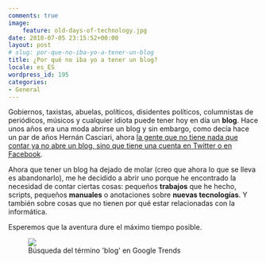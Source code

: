 ```yaml
---
comments: true
image:
    feature: old-days-of-technology.jpg
date: 2010-07-05 23:15:52+00:00
layout: post
# slug: por-que-no-iba-yo-a-tener-un-blog
title: ¿Por qué no iba yo a tener un blog?
locale: es_ES
wordpress_id: 195
categories:
- General
---
```


Gobiernos, taxistas, abuelas, políticos, disidentes políticos, columnistas de periódicos, músicos y cualquier idiota puede tener hoy en día un **blog**. Hace unos años era una moda abrirse un blog y sin embargo, como decía hace un par de años Hernán Casciari, ahora [la gente que no tiene nada que contar ya no abre un blog, sino que tiene una cuenta en Twitter o en Facebook](http://orsai.es/2008/11/una_charla_sobre_la_muerte_de_los_blogs.php).

Ahora que tener un blog ha dejado de molar (creo que ahora lo que se lleva es abandonarlo), me he decidido a abrir uno porque he encontrado la necesidad de contar ciertas cosas: pequeños **trabajos** que he hecho, scripts, pequeños **manuales** o anotaciones sobre **nuevas tecnologías**. Y también sobre cosas que no tienen por qué estar relacionadas con la informática.

Esperemos que la aventura dure el máximo tiempo posible.


<figure>
	<a href="http://jllopezpino.files.wordpress.com/2010/07/google-trends-blog.png">
        <img src="http://jllopezpino.files.wordpress.com/2010/07/google-trends-blog.png">
    </a>
	<figcaption>Búsqueda del término 'blog' en Google Trends</figcaption>
</figure>

